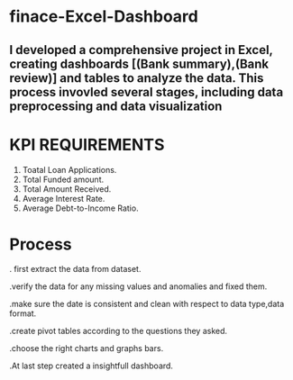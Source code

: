 # finace-Excel-Dashboard
## I developed a comprehensive project in Excel, creating dashboards [(Bank summary),(Bank review)] and tables to analyze the data. This process invovled several stages, including data preprocessing and data visualization
# KPI REQUIREMENTS

1. Toatal Loan Applications.
2. Total Funded amount.
3. Total Amount Received.
4. Average Interest Rate.
5. Average Debt-to-Income Ratio.

# Process

. first extract the data from dataset.

.verify the data for any missing values and anomalies and fixed them.

.make sure the date is consistent and clean with respect to data type,data format.

.create pivot tables according to the questions they asked.

.choose the right charts and graphs bars.

.At last step created a insightfull dashboard.

